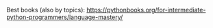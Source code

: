 
Best books (also by topics): https://pythonbooks.org/for-intermediate-python-programmers/language-mastery/
